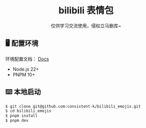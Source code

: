<div align="center">
   <h1>bilibili 表情包</h1>
   仅供学习交流使用，侵权立马删库~
</div>

## 🖥 配置环境

环境配置文档： [Docs](https://consistent-k.github.io/docs/environment/nodejs.html)

- Node.js 22+
- PNPM 10+

## ⌨️ 本地启动

```bash
$ git clone git@github.com:consistent-k/bilibili_emojis.git
$ cd bilibili_emojis
$ pnpm install
$ pnpm dev
```

